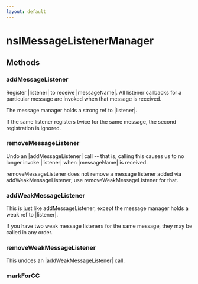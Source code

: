 ```yaml
---
layout: default
---
```


# nsIMessageListenerManager #

## Methods ##

### addMessageListener ###

Register |listener| to receive |messageName|.  All listener
callbacks for a particular message are invoked when that message
is received.

The message manager holds a strong ref to |listener|.

If the same listener registers twice for the same message, the
second registration is ignored.


### removeMessageListener ###

Undo an |addMessageListener| call -- that is, calling this causes us to no
longer invoke |listener| when |messageName| is received.

removeMessageListener does not remove a message listener added via
addWeakMessageListener; use removeWeakMessageListener for that.


### addWeakMessageListener ###

This is just like addMessageListener, except the message manager holds a
weak ref to |listener|.

If you have two weak message listeners for the same message, they may be
called in any order.


### removeWeakMessageListener ###

This undoes an |addWeakMessageListener| call.


### markForCC ###
